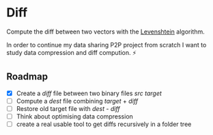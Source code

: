 # Diff

Compute the diff between two vectors with the [Levenshtein](https://en.wikipedia.org/wiki/Levenshtein_distance) algorithm.

In order to continue my data sharing P2P project from scratch I want to study data compression and diff compution. :zap:

## Roadmap
- [x] Create a *diff* file between two binary files *src* *target*
- [ ] Compute a *dest* file combining *target* + *diff*
- [ ] Restore old target file with *dest* - *diff*
- [ ] Think about optimising data compression
- [ ] create a real usable tool to get diffs recursively in a folder tree